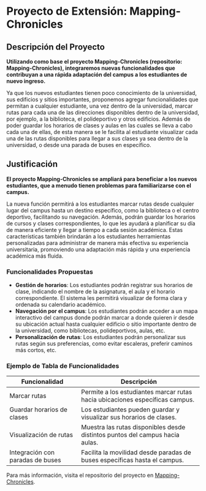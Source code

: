 # Proyecto de Extensión: Mapping-Chronicles

## Descripción del Proyecto

**Utilizando como base el proyecto Mapping-Chronicles (repositorio: Mapping-Chronicles), integraremos nuevas funcionalidades que contribuyan a una rápida adaptación del campus a los estudiantes de nuevo ingreso.** 

Ya que los nuevos estudiantes tienen poco conocimiento de la universidad, sus edificios y sitios importantes, proponemos agregar funcionalidades que permitan a cualquier estudiante, una vez dentro de la universidad, marcar rutas para cada una de las direcciones disponibles dentro de la universidad, por ejemplo, a la biblioteca, el polideportivo y otros edificios. Además de poder guardar los horarios de clases y aulas en las cuales se lleva a cabo cada una de ellas, de esta manera se le facilita al estudiante visualizar cada una de las rutas disponibles para llegar a sus clases ya sea dentro de la universidad, o desde una parada de buses en específico.

## Justificación

**El proyecto Mapping-Chronicles se ampliará para beneficiar a los nuevos estudiantes, que a menudo tienen problemas para familiarizarse con el campus.**

 La nueva función permitirá a los estudiantes marcar rutas desde cualquier lugar del campus hasta un destino específico, como la biblioteca o el centro deportivo, facilitando su navegación. Además, podrán guardar los horarios de cursos y clases correspondientes, lo que les ayudará a planificar su día de manera eficiente y llegar a tiempo a cada sesión académica. Estas características también brindarán a los estudiantes herramientas personalizadas para administrar de manera más efectiva su experiencia universitaria, promoviendo una adaptación más rápida y una experiencia académica más fluida.

### Funcionalidades Propuestas

- **Gestión de horarios**: Los estudiantes podrán registrar sus horarios de clase, indicando el nombre de la asignatura, el aula y el horario correspondiente. El sistema les permitirá visualizar de forma clara y ordenada su calendario académico.
- **Navegación por el campus**: Los estudiantes podrán acceder a un mapa interactivo del campus donde podrán marcar a donde quieren ir desde su ubicación actual hasta cualquier edificio o sitio importante dentro de la universidad, como bibliotecas, polideportivos, aulas, etc.
- **Personalización de rutas**: Los estudiantes podrán personalizar sus rutas según sus preferencias, como evitar escaleras, preferir caminos más cortos, etc.



### Ejemplo de Tabla de Funcionalidades

| Funcionalidad                   | Descripción                                                                   |
|---------------------------------|-------------------------------------------------------------------------------|
| Marcar rutas                    | Permite a los estudiantes marcar rutas hacia ubicaciones específicas campus.  |
| Guardar horarios de clases      | Los estudiantes pueden guardar y visualizar sus horarios de clases.           |
| Visualización de rutas          | Muestra las rutas disponibles desde distintos puntos del campus hacia aulas.  |
| Integración con paradas de buses| Facilita la movilidad desde paradas de buses específicas hasta el campus.     |



Para más información, visita el repositorio del proyecto en [Mapping-Chronicles](https://github.com/nrecinos2001/Mapping-Chronicles-V2).
